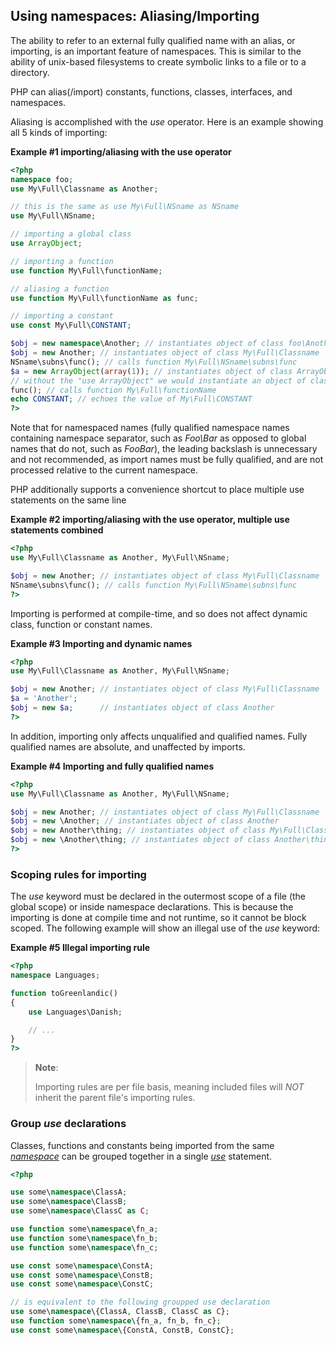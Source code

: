 Using namespaces: Aliasing/Importing
------------------------------------

The ability to refer to an external fully qualified name with an alias,
or importing, is an important feature of namespaces. This is similar to
the ability of unix-based filesystems to create symbolic links to a file
or to a directory.

PHP can alias(/import) constants, functions, classes, interfaces, and
namespaces.

Aliasing is accomplished with the *use* operator. Here is an example
showing all 5 kinds of importing:

**Example \#1 importing/aliasing with the use operator**

``` php
<?php
namespace foo;
use My\Full\Classname as Another;

// this is the same as use My\Full\NSname as NSname
use My\Full\NSname;

// importing a global class
use ArrayObject;

// importing a function
use function My\Full\functionName;

// aliasing a function
use function My\Full\functionName as func;

// importing a constant
use const My\Full\CONSTANT;

$obj = new namespace\Another; // instantiates object of class foo\Another
$obj = new Another; // instantiates object of class My\Full\Classname
NSname\subns\func(); // calls function My\Full\NSname\subns\func
$a = new ArrayObject(array(1)); // instantiates object of class ArrayObject
// without the "use ArrayObject" we would instantiate an object of class foo\ArrayObject
func(); // calls function My\Full\functionName
echo CONSTANT; // echoes the value of My\Full\CONSTANT
?>
```

Note that for namespaced names (fully qualified namespace names
containing namespace separator, such as *Foo\\Bar* as opposed to global
names that do not, such as *FooBar*), the leading backslash is
unnecessary and not recommended, as import names must be fully
qualified, and are not processed relative to the current namespace.

PHP additionally supports a convenience shortcut to place multiple use
statements on the same line

**Example \#2 importing/aliasing with the use operator, multiple use
statements combined**

``` php
<?php
use My\Full\Classname as Another, My\Full\NSname;

$obj = new Another; // instantiates object of class My\Full\Classname
NSname\subns\func(); // calls function My\Full\NSname\subns\func
?>
```

Importing is performed at compile-time, and so does not affect dynamic
class, function or constant names.

**Example \#3 Importing and dynamic names**

``` php
<?php
use My\Full\Classname as Another, My\Full\NSname;

$obj = new Another; // instantiates object of class My\Full\Classname
$a = 'Another';
$obj = new $a;      // instantiates object of class Another
?>
```

In addition, importing only affects unqualified and qualified names.
Fully qualified names are absolute, and unaffected by imports.

**Example \#4 Importing and fully qualified names**

``` php
<?php
use My\Full\Classname as Another, My\Full\NSname;

$obj = new Another; // instantiates object of class My\Full\Classname
$obj = new \Another; // instantiates object of class Another
$obj = new Another\thing; // instantiates object of class My\Full\Classname\thing
$obj = new \Another\thing; // instantiates object of class Another\thing
?>
```

### Scoping rules for importing

The *use* keyword must be declared in the outermost scope of a file (the
global scope) or inside namespace declarations. This is because the
importing is done at compile time and not runtime, so it cannot be block
scoped. The following example will show an illegal use of the *use*
keyword:

**Example \#5 Illegal importing rule**

``` php
<?php
namespace Languages;

function toGreenlandic()
{
    use Languages\Danish;

    // ...
}
?>
```

> **Note**:
>
> Importing rules are per file basis, meaning included files will *NOT*
> inherit the parent file's importing rules.

### Group *use* declarations

Classes, functions and constants being imported from the same
<a href="/language/namespaces/definition.html" class="link"><em>namespace</em></a>
can be grouped together in a single
<a href="/language/namespaces/importing.html" class="link"><em>use</em></a>
statement.

``` php
<?php

use some\namespace\ClassA;
use some\namespace\ClassB;
use some\namespace\ClassC as C;

use function some\namespace\fn_a;
use function some\namespace\fn_b;
use function some\namespace\fn_c;

use const some\namespace\ConstA;
use const some\namespace\ConstB;
use const some\namespace\ConstC;

// is equivalent to the following groupped use declaration
use some\namespace\{ClassA, ClassB, ClassC as C};
use function some\namespace\{fn_a, fn_b, fn_c};
use const some\namespace\{ConstA, ConstB, ConstC};
```
